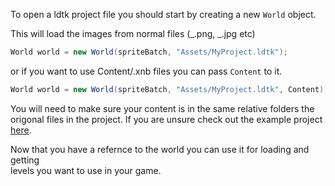 To open a ldtk project file you should start by creating a new `World` object.

This will load the images from normal files (_.png, _.jpg etc)

```csharp
World world = new World(spriteBatch, "Assets/MyProject.ldtk");
```

or if you want to use Content/.xnb files you can pass `Content` to it.

```csharp
World world = new World(spriteBatch, "Assets/MyProject.ldtk", Content);
```

You will need to make sure your content is in the same relative folders the origonal files in the project.
If you are unsure check out the example project [here](https://github.com/IrishBruse/LDtkMonogame/tree/main/LDtkMonogame.Examples).

Now that you have a refernce to the world you can use it for loading and getting  
levels you want to use in your game.

